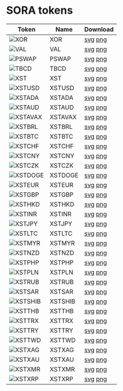 # SORA tokens

| Token                             | Name    | Download                                                  |
| --------------------------------- | ------- | --------------------------------------------------------- |
| ![XOR](./SORA/svg/XOR.svg)        | XOR     | [svg](./SORA/svg/XOR.svg) [png](./SORA/png/XOR.png)       |
| ![VAL](./SORA/svg/VAL.svg)        | VAL     | [svg](./SORA/svg/VAL.svg) [png](./SORA/png/VAL.png)       |
| ![PSWAP](./SORA/svg/PSWAP.svg)    | PSWAP   | [svg](./SORA/svg/PSWAP.svg) [png](./SORA/png/PSWAP.png)   |
| ![TBCD](./SORA/svg/TBCD.svg)      | TBCD    | [svg](./SORA/svg/TBCD.svg) [png](./SORA/png/TBCD.png)     |
| ![XST](./XST/svg/XST.svg)         | XST     | [svg](./XST/svg/XST.svg) [png](./XST/png/XST.png)         |
| ![XSTUSD](./XST/svg/XSTUSD.svg)   | XSTUSD  | [svg](./XST/svg/XSTUSD.svg) [png](./XST/png/XSTUSD.png)   |
| ![XSTADA](./XST/svg/XSTADA.svg)   | XSTADA  | [svg](./XST/svg/XSTADA.svg) [png](./XST/png/XSTADA.png)   |
| ![XSTAUD](./XST/svg/XSTAUD.svg)   | XSTAUD  | [svg](./XST/svg/XSTAUD.svg) [png](./XST/png/XSTAUD.png)   |
| ![XSTAVAX](./XST/svg/XSTAVAX.svg) | XSTAVAX | [svg](./XST/svg/XSTAVAX.svg) [png](./XST/png/XSTAVAX.png) |
| ![XSTBRL](./XST/svg/XSTBRL.svg)   | XSTBRL  | [svg](./XST/svg/XSTBRL.svg) [png](./XST/png/XSTBRL.png)   |
| ![XSTBTC](./XST/svg/XSTBTC.svg)   | XSTBTC  | [svg](./XST/svg/XSTBTC.svg) [png](./XST/png/XSTBTC.png)   |
| ![XSTCHF](./XST/svg/XSTCHF.svg)   | XSTCHF  | [svg](./XST/svg/XSTCHF.svg) [png](./XST/png/XSTCHF.png)   |
| ![XSTCNY](./XST/svg/XSTCNY.svg)   | XSTCNY  | [svg](./XST/svg/XSTCNY.svg) [png](./XST/png/XSTCNY.png)   |
| ![XSTCZK](./XST/svg/XSTCZK.svg)   | XSTCZK  | [svg](./XST/svg/XSTCZK.svg) [png](./XST/png/XSTCZK.png)   |
| ![XSTDOGE](./XST/svg/XSTDOGE.svg) | XSTDOGE | [svg](./XST/svg/XSTDOGE.svg) [png](./XST/png/XSTDOGE.png) |
| ![XSTEUR](./XST/svg/XSTEUR.svg)   | XSTEUR  | [svg](./XST/svg/XSTEUR.svg) [png](./XST/png/XSTEUR.png)   |
| ![XSTGBP](./XST/svg/XSTGBP.svg)   | XSTGBP  | [svg](./XST/svg/XSTGBP.svg) [png](./XST/png/XSTGBP.png)   |
| ![XSTHKD](./XST/svg/XSTHKD.svg)   | XSTHKD  | [svg](./XST/svg/XSTHKD.svg) [png](./XST/png/XSTHKD.png)   |
| ![XSTINR](./XST/svg/XSTINR.svg)   | XSTINR  | [svg](./XST/svg/XSTINR.svg) [png](./XST/png/XSTINR.png)   |
| ![XSTJPY](./XST/svg/XSTJPY.svg)   | XSTJPY  | [svg](./XST/svg/XSTJPY.svg) [png](./XST/png/XSTJPY.png)   |
| ![XSTLTC](./XST/svg/XSTLTC.svg)   | XSTLTC  | [svg](./XST/svg/XSTLTC.svg) [png](./XST/png/XSTLTC.png)   |
| ![XSTMYR](./XST/svg/XSTMYR.svg)   | XSTMYR  | [svg](./XST/svg/XSTMYR.svg) [png](./XST/png/XSTMYR.png)   |
| ![XSTNZD](./XST/svg/XSTNZD.svg)   | XSTNZD  | [svg](./XST/svg/XSTNZD.svg) [png](./XST/png/XSTNZD.png)   |
| ![XSTPHP](./XST/svg/XSTPHP.svg)   | XSTPHP  | [svg](./XST/svg/XSTPHP.svg) [png](./XST/png/XSTPHP.png)   |
| ![XSTPLN](./XST/svg/XSTPLN.svg)   | XSTPLN  | [svg](./XST/svg/XSTPLN.svg) [png](./XST/png/XSTPLN.png)   |
| ![XSTRUB](./XST/svg/XSTRUB.svg)   | XSTRUB  | [svg](./XST/svg/XSTRUB.svg) [png](./XST/png/XSTRUB.png)   |
| ![XSTSAR](./XST/svg/XSTSAR.svg)   | XSTSAR  | [svg](./XST/svg/XSTSAR.svg) [png](./XST/png/XSTSAR.png)   |
| ![XSTSHIB](./XST/svg/XSTSHIB.svg) | XSTSHIB | [svg](./XST/svg/XSTSHIB.svg) [png](./XST/png/XSTSHIB.png) |
| ![XSTTHB](./XST/svg/XSTTHB.svg)   | XSTTHB  | [svg](./XST/svg/XSTTHB.svg) [png](./XST/png/XSTTHB.png)   |
| ![XSTTRX](./XST/svg/XSTTRX.svg)   | XSTTRX  | [svg](./XST/svg/XSTTRX.svg) [png](./XST/png/XSTTRX.png)   |
| ![XSTTRY](./XST/svg/XSTTRY.svg)   | XSTTRY  | [svg](./XST/svg/XSTTRY.svg) [png](./XST/png/XSTTRY.png)   |
| ![XSTTWD](./XST/svg/XSTTWD.svg)   | XSTTWD  | [svg](./XST/svg/XSTTWD.svg) [png](./XST/png/XSTTWD.png)   |
| ![XSTXAG](./XST/svg/XSTXAG.svg)   | XSTXAG  | [svg](./XST/svg/XSTXAG.svg) [png](./XST/png/XSTXAG.png)   |
| ![XSTXAU](./XST/svg/XSTXAU.svg)   | XSTXAU  | [svg](./XST/svg/XSTXAU.svg) [png](./XST/png/XSTXAU.png)   |
| ![XSTXMR](./XST/svg/XSTXMR.svg)   | XSTXMR  | [svg](./XST/svg/XSTXMR.svg) [png](./XST/png/XSTXMR.png)   |
| ![XSTXRP](./XST/svg/XSTXRP.svg)   | XSTXRP  | [svg](./XST/svg/XSTXRP.svg) [png](./XST/png/XSTXRP.png)   |
